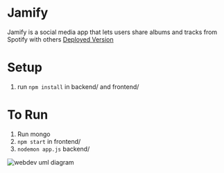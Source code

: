 # Jamify
Jamify is a social media app that lets users share albums and tracks from Spotify with others
<a href="https://cheery-quokka-e5431d.netlify.app">Deployed Version</a>
# Setup
1. run `npm install` in backend/ and frontend/

# To Run
1. Run mongo
2. `npm start` in frontend/
3. `nodemon app.js` backend/

 ![webdev uml diagram](https://github.com/alinageng/cs4550-final-project/assets/113926984/6c3183af-c29f-43ea-9b71-8cb21f7b2fe1)

